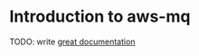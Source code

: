 # Introduction to aws-mq

TODO: write [great documentation](http://jacobian.org/writing/what-to-write/)
